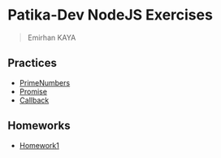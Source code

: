 # Patika-Dev NodeJS Exercises
> Emirhan KAYA


## Practices
- [PrimeNumbers](https://github.com/emirhankaya17/nodeJS-Pratics/blob/main/tests/PrimeNumbers.js)
- [Promise](https://github.com/emirhankaya17/nodeJS-Pratics/blob/main/tests/promise.js)
- [Callback](https://github.com/emirhankaya17/nodeJS-Pratics/blob/main/tests/test2.js)
## Homeworks
- [Homework1](https://github.com/emirhankaya17/nodeJS-Pratics/blob/main/homeworks/homework1.js)

